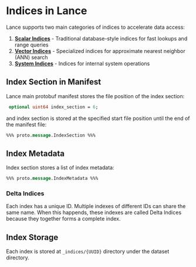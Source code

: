 # Indices in Lance

Lance supports two main categories of indices to accelerate data access:

1. **[Scalar Indices](scalar/index.md)** - Traditional database-style indices for fast lookups and range queries
2. **[Vector Indices](vector/index.md)** - Specialized indices for approximate nearest neighbor (ANN) search
3. **[System Indices](system/index.md)** - Indices for internal system operations

## Index Section in Manifest

Lance main protobuf manifest stores the file position of the index section:

```protobuf
 optional uint64 index_section = 6;
```

and index section is stored at the specified start file position until the end of the manifest file:

```protobuf
%%% proto.message.IndexSection %%%
```


## Index Metadata

Index section stores a list of index metadata:

```protobuf
%%% proto.message.IndexMetadata %%%
```

### Delta Indices

Each index has a unique ID. Multiple indexes of different IDs can share the same name.
When this happends, these indexes are called Delta Indices because they together forms a complete index.

## Index Storage

Each index is stored at `_indices/{UUID}` directory under the dataset directory.

